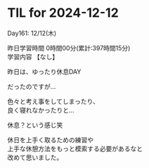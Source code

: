 # TIL for 2024-12-12
Day161: 12/12(木)<br>

昨日学習時間 0時間00分(累計:397時間15分)<br>
学習内容 【なし】<br>

昨日は、ゆったり休息DAY<br>

だったのですが…<br>

色々と考え事をしてしまったり、<br>
良く寝れなかったりと…<br>

休息？という感じ笑<br>

休日を上手く取るための練習や<br>
上手な休憩方法をもっと模索する必要があるなと<br>
改めて思いました。<br>